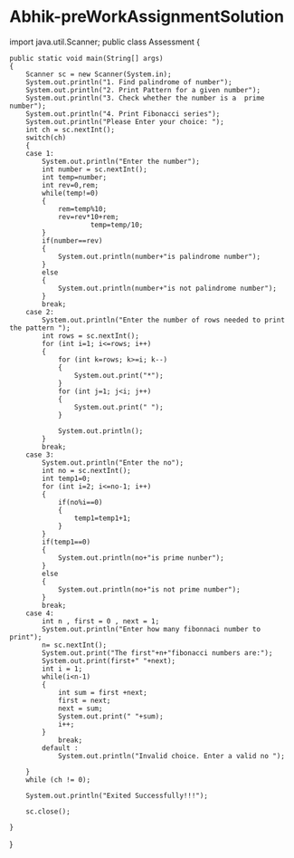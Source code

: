 # Abhik-preWorkAssignmentSolution
import java.util.Scanner;
public class Assessment 
{

	public static void main(String[] args) 
	{
		Scanner sc = new Scanner(System.in);
		System.out.println("1. Find palindrome of number");
		System.out.println("2. Print Pattern for a given number");
		System.out.println("3. Check whether the number is a  prime number");
		System.out.println("4. Print Fibonacci series");
		System.out.println("Please Enter your choice: ");
		int ch = sc.nextInt();
		switch(ch)
		{
		case 1:
			System.out.println("Enter the number");
			int number = sc.nextInt();
	        int temp=number;
	        int rev=0,rem;
	        while(temp!=0)
	        {
	        	rem=temp%10;
	        	rev=rev*10+rem;
	        			temp=temp/10;
	        }
	        if(number==rev)
	        {
	        	System.out.println(number+"is palindrome number");
	        }
	        else
	        {
	        	System.out.println(number+"is not palindrome number");
	        }
	        break;
		case 2:
			System.out.println("Enter the number of rows needed to print the pattern ");
			int rows = sc.nextInt();
			for (int i=1; i<=rows; i++) 
	        { 
	            for (int k=rows; k>=i; k--)
	            {
	                System.out.print("*");
	            }
	            for (int j=1; j<i; j++)
	            {
	                System.out.print(" ");
	            }
	            
	            System.out.println();
	        }
			break;
		case 3:
			System.out.println("Enter the no");
			int no = sc.nextInt();
	        int temp1=0;
	        for (int i=2; i<=no-1; i++) 
	        {
	        	if(no%i==0)
	        	{
	        		temp1=temp1+1;
	        	}
	        }
	        if(temp1==0)
	        {
	        	System.out.println(no+"is prime nunber");
	        }
	        else
	        {
	        	System.out.println(no+"is not prime number");
	        }
			break;
		case 4:
			int n , first = 0 , next = 1;
			System.out.println("Enter how many fibonnaci number to print");
	        n= sc.nextInt();
	        System.out.print("The first"+n+"fibonacci numbers are:");
	        System.out.print(first+" "+next);
	        int i = 1;
	        while(i<n-1)
	        {
	        	int sum = first +next;
	        	first = next;
	        	next = sum;
	        	System.out.print(" "+sum);
	        	i++;
	        }
	        	break;
	        default :
	        	System.out.println("Invalid choice. Enter a valid no ");
	        
		}
		while (ch != 0);

		System.out.println("Exited Successfully!!!");

		sc.close();

	}

}
